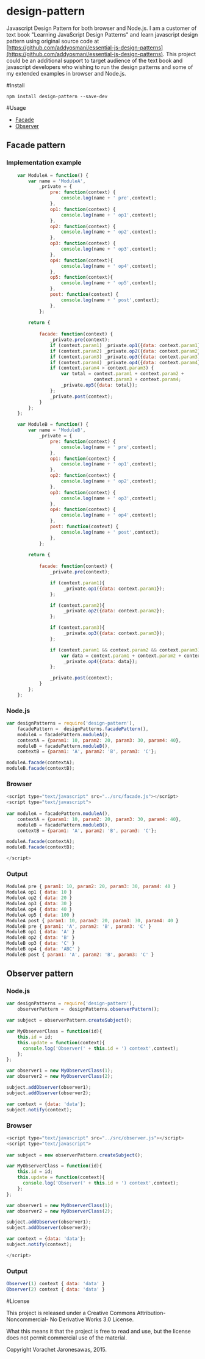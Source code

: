 # design-pattern

Javascript Design Pattern for both browser and Node.js. I am a customer of text book "Learning JavaScript Design Patterns" and learn javascript design pattern using original source code at [https://github.com/addyosmani/essential-js-design-patterns](https://github.com/addyosmani/essential-js-design-patterns). This project could be an additional support to target audience of the text book and javascript developers who wishing to run the design patterns and some of my extended examples in browser and Node.js. 


#Install 
```
npm install design-pattern --save-dev
```
#Usage
* [Facade](#facade)
* [Observer](#observer)

## <a name="facade"></a>Facade pattern

### Implementation example
```javascript
    var ModuleA = function() {
        var name = 'ModuleA',
            _private = {
                pre: function(context) {
                    console.log(name + ' pre',context);
                },
                op1: function(context) {
                    console.log(name + ' op1',context);
                },
                op2: function(context) {
                    console.log(name + ' op2',context);
                },
                op3: function(context) {
                    console.log(name + ' op3',context);
                },
                op4: function(context){
                    console.log(name + ' op4',context);
                },
                op5: function(context){
                    console.log(name + ' op5',context);
                },
                post: function(context) {
                    console.log(name + ' post',context);
                },
            };
     
        return {
     
            facade: function(context) {
                _private.pre(context);
                if (context.param1) _private.op1({data: context.param1});
                if (context.param2) _private.op2({data: context.param2});
                if (context.param3) _private.op3({data: context.param3});
                if (context.param4) _private.op4({data: context.param4});
                if (context.param4 > context.param3) {
                    var total = context.param1 + context.param2 +  
                                context.param3 + context.param4;
                    _private.op5({data: total});
                };
                _private.post(context);
            }
        };
    };

    var ModuleB = function() {
        var name = 'ModuleB',
            _private = {
                pre: function(context) {
                    console.log(name + ' pre',context);
                },
                op1: function(context) {
                    console.log(name + ' op1',context);
                },
                op2: function(context) {
                    console.log(name + ' op2',context);
                },
                op3: function(context) {
                    console.log(name + ' op3',context);
                },
                op4: function(context) {
                    console.log(name + ' op4',context);
                },
                post: function(context) {
                    console.log(name + ' post',context);
                },
            };
     
        return {
     
            facade: function(context) {
                _private.pre(context);

                if (context.param1){
                     _private.op1({data: context.param1});
                };

                if (context.param2){
                     _private.op2({data: context.param2});
                };

                if (context.param3){
                     _private.op3({data: context.param3});
                };

                if (context.param1 && context.param2 && context.param3){
                    var data = context.param1 + context.param2 + context.param3;
                     _private.op4({data: data});
                };

                _private.post(context);
            }
        };
    };
```
### Node.js
```javascript
var designPatterns = require('design-pattern'),
    facadePattern =  designPatterns.facadePattern(),
    moduleA = facadePattern.moduleA(),
    contextA = {param1: 10, param2: 20, param3: 30, param4: 40},
    moduleB = facadePattern.moduleB(),
    contextB = {param1: 'A', param2: 'B', param3: 'C'};

moduleA.facade(contextA);
moduleB.facade(contextB);

```

### Browser

```javascript
<script type="text/javascript" src="../src/facade.js"></script>
<script type="text/javascript">
	
var moduleA = facadePattern.moduleA(),
    contextA = {param1: 10, param2: 20, param3: 30, param4: 40},
    moduleB = facadePattern.moduleB(),
    contextB = {param1: 'A', param2: 'B', param3: 'C'};

moduleA.facade(contextA);
moduleB.facade(contextB);

</script>

```

### Output

```javascript
ModuleA pre { param1: 10, param2: 20, param3: 30, param4: 40 }
ModuleA op1 { data: 10 }
ModuleA op2 { data: 20 }
ModuleA op3 { data: 30 }
ModuleA op4 { data: 40 }
ModuleA op5 { data: 100 }
ModuleA post { param1: 10, param2: 20, param3: 30, param4: 40 }
ModuleB pre { param1: 'A', param2: 'B', param3: 'C' }
ModuleB op1 { data: 'A' }
ModuleB op2 { data: 'B' }
ModuleB op3 { data: 'C' }
ModuleB op4 { data: 'ABC' }
ModuleB post { param1: 'A', param2: 'B', param3: 'C' }
```

## <a name="observer"></a>Observer pattern

### Node.js
```javascript
var designPatterns = require('design-pattern'),
    observerPattern =  designPatterns.observerPattern();

var subject = observerPattern.createSubject();

var MyObserverClass = function(id){
	this.id = id;
	this.update = function(context){ 
	  console.log('Observer(' + this.id + ') context',context);
	};
};	

var observer1 = new MyObserverClass(1);
var observer2 = new MyObserverClass(2);

subject.addObserver(observer1);
subject.addObserver(observer2);

var context = {data: 'data'};
subject.notify(context);
```

### Browser

```javascript
<script type="text/javascript" src="../src/observer.js"></script>
<script type="text/javascript">
	
var subject = new observerPattern.createSubject();

var MyObserverClass = function(id){
	this.id = id;
	this.update = function(context){ 
	  console.log('Observer(' + this.id + ') context',context);
	};
};	

var observer1 = new MyObserverClass(1);
var observer2 = new MyObserverClass(2);

subject.addObserver(observer1);
subject.addObserver(observer2);

var context = {data: 'data'};
subject.notify(context);

</script>
```

### Output

```javascript
Observer(1) context { data: 'data' }
Observer(2) context { data: 'data' }
```

#License

This project is released under a Creative Commons Attribution-Noncommercial- No Derivative Works 3.0 License.

What this means it that the project is free to read and use, but the license does not permit commercial use of the material.

Copyright Vorachet Jaronesawas, 2015.
